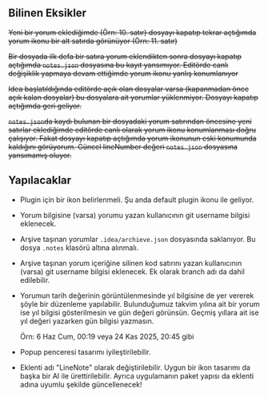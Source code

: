 ## Bilinen Eksikler

~~Yeni bir yorum eklediğimde (Örn: 10. satır) dosyayı kapatıp tekrar açtığımda yorum ikonu bir alt satırda görünüyor (Örn: 11. satır)~~

~~Bir dosyada ilk defa bir satıra yorum eklendikten sonra dosyayı kapatıp açtığımda `notes.json` dosyasına bu kayıt yansımıyor.
Editörde canlı değişiklik yapmaya devam ettiğimde yorum ikonu yanlış konumlanıyor~~

~~Idea başlatıldığında editörde açık olan dosyalar varsa (kapanmadan önce açık kalan dosyalar) bu dosyalara ait yorumlar yüklenmiyor.
Dosyayı kapatıp açtığımda geri geliyor.~~

~~`notes.json`da kaydı bulunan bir dosyadaki yorum satırından öncesine yeni satırlar eklediğimde editörde canlı olarak yorum ikonu konumlanması doğru çalışıyor.
Fakat dosyayı kapatıp açtığımda yorum ikonunun eski konumunda kaldığını görüyorum. Güncel lineNumber değeri `notes.json` dosyasına yansımamış oluyor.~~


## Yapılacaklar

- Plugin için bir ikon belirlenmeli. Şu anda default plugin ikonu ile geliyor.

- Yorum bilgisine (varsa) yorumu yazan kullanıcının git username bilgisi eklenecek.

- Arşive taşınan yorumlar `.idea/archieve.json` dosyasında saklanıyor. Bu dosya `.notes` klasörü altına alınmalı.

- Arşive taşınan yorum içeriğine silinen kod satırını yazan kullanıcının (varsa) git username bilgisi eklenecek. Ek olarak branch adı da dahil edilebilir.

- Yorumun tarih değerinin görüntülenmesinde yıl bilgisine de yer vererek şöyle bir düzenleme yapılabilir.
Bulunduğumuz takvim yılına ait bir yorum ise yıl bilgisi gösterilmesin ve gün değeri görünsün. Geçmiş yıllara ait ise yıl değeri yazarken gün bilgisi yazmasın.
  
  Örn: 6 Haz Cum, 00:19 veya 24 Kas 2025, 20:45 gibi

- Popup penceresi tasarımı iyileştirilebilir.

- Eklenti adı "LineNote" olarak değiştirilebilir. Uygun bir ikon tasarımı da başka bir AI ile ürettirilebilir.
Ayrıca uygulamanın paket yapısı da eklenti adına uyumlu şekilde güncellenecek!